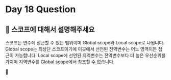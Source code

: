 # Day 18 Question



## :memo: 스코프에 대해서 설명해주세요

스코프는 변수에 접근할 수 있는 범위이며 Global scope와 Local scope로 나뉩니다. Global scope는 최상단 스코프이기에 이곳에서 선언된 전역변수는 어느 영역이든 접근이 가능합니다. Local scope에 선언된 지역변수는 전역변수보다 더 높은 우선순위를 가지며 지역변수를 Global scope에서 참조할 수 없습니다.

:rocket:

